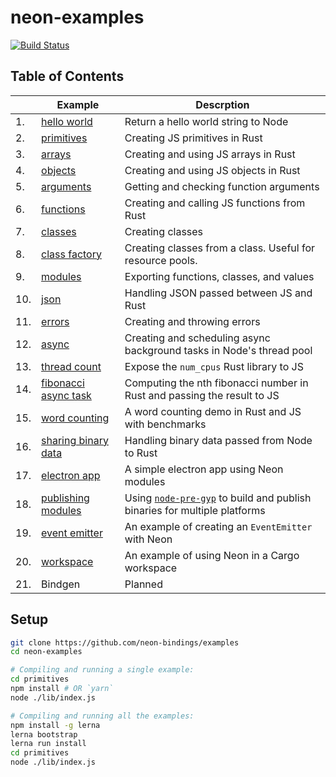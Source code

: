 # neon-examples

[![Build Status](https://travis-ci.org/neon-bindings/examples.svg?branch=master)](https://travis-ci.org/neon-bindings/examples)

## Table of Contents

|  | Example | Descrption |
| --- | --- | --- |
| 1.|  [hello world](https://github.com/neon-bindings/examples/tree/master/hello-world) | Return a hello world string to Node |
| 2.|  [primitives](https://github.com/neon-bindings/examples/tree/master/primitives) | Creating JS primitives in Rust |
| 3.|  [arrays](https://github.com/neon-bindings/examples/tree/master/arrays) | Creating and using JS arrays in Rust |
| 4.|  [objects](https://github.com/neon-bindings/examples/tree/master/objects) | Creating and using JS objects in Rust |
| 5.|  [arguments](https://github.com/neon-bindings/examples/tree/master/arguments) | Getting and checking function arguments |
| 6.|  [functions](https://github.com/neon-bindings/examples/tree/master/functions) | Creating and calling JS functions from Rust |
| 7.|  [classes](https://github.com/neon-bindings/examples/tree/master/classes) | Creating classes |
| 8.|  [class factory](https://github.com/neon-bindings/examples/tree/master/class-factory) | Creating classes from a class. Useful for resource pools. |
| 9.|  [modules](https://github.com/neon-bindings/examples/tree/master/modules) | Exporting functions, classes, and values |
| 10.|  [json](https://github.com/neon-bindings/examples/tree/master/json) | Handling JSON passed between JS and Rust |
| 11.|  [errors](https://github.com/neon-bindings/examples/tree/master/errors) | Creating and throwing errors |
| 12.|  [async](https://github.com/neon-bindings/examples/tree/master/async) | Creating and scheduling async background tasks in Node's thread pool |
| 13.|  [thread count](https://github.com/neon-bindings/examples/tree/master/thread-count) | Expose the `num_cpus` Rust library to JS | 
| 14.|  [fibonacci async task](https://github.com/neon-bindings/examples/tree/master/fibonacci-async-task) | Computing the nth fibonacci number in Rust and passing the result to JS |
| 15.|  [word counting](https://github.com/neon-bindings/examples/tree/master/word-counting) | A word counting demo in Rust and JS with benchmarks |
| 16.|  [sharing binary data](https://github.com/neon-bindings/examples/tree/master/sharing-binary-data) | Handling binary data passed from Node to Rust |
| 17.|  [electron app](https://github.com/neon-bindings/examples/tree/master/electron-app) | A simple electron app using Neon modules |
| 18.|  [publishing modules](https://github.com/amilajack/disk-utility) | Using [`node-pre-gyp`](https://github.com/mapbox/node-pre-gyp) to build and publish binaries for multiple platforms |
| 19.|  [event emitter](https://github.com/neon-bindings/examples/tree/master/event-emitter) | An example of creating an `EventEmitter` with Neon |
| 20.|  [workspace](https://github.com/neon-bindings/examples/tree/master/workspace) | An example of using Neon in a Cargo workspace |
| 21.|  Bindgen | Planned |

## Setup

```bash
git clone https://github.com/neon-bindings/examples
cd neon-examples

# Compiling and running a single example:
cd primitives
npm install # OR `yarn`
node ./lib/index.js

# Compiling and running all the examples:
npm install -g lerna
lerna bootstrap
lerna run install
cd primitives
node ./lib/index.js
```
